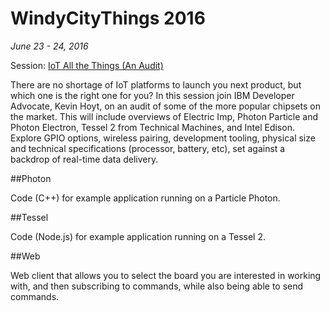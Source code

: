 # WindyCityThings 2016

*June 23 - 24, 2016*

Session: [IoT All the Things (An Audit)](https://windycitythings.com/schedule/#iot-all-the-things-an-audit)

There are no shortage of IoT platforms to launch you next product, but which one is the right one for you? In this session join IBM Developer Advocate, Kevin Hoyt, on an audit of some of the more popular chipsets on the market. This will include overviews of Electric Imp, Photon Particle and Photon Electron, Tessel 2 from Technical Machines, and Intel Edison. Explore GPIO options, wireless pairing, development tooling, physical size and technical specifications (processor, battery, etc), set against a backdrop of real-time data delivery.

##Photon

Code (C++) for example application running on a Particle Photon.

##Tessel

Code (Node.js) for example application running on a Tessel 2.

##Web

Web client that allows you to select the board you are interested in working with, and then subscribing to commands, while also being able to send commands.
